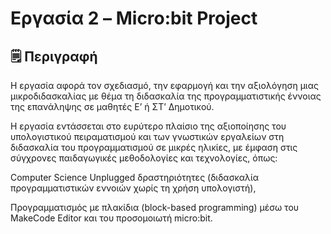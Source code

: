 # Εργασία 2 – Micro:bit Project

## 🗒️ Περιγραφή

Η εργασία αφορά τον σχεδιασμό, την εφαρμογή και την αξιολόγηση μιας μικροδιδασκαλίας με θέμα τη διδασκαλία της προγραμματιστικής έννοιας της επανάληψης σε μαθητές Ε’ ή ΣΤ’ Δημοτικού.

Η εργασία εντάσσεται στο ευρύτερο πλαίσιο της αξιοποίησης του υπολογιστικού πειραματισμού και των γνωστικών εργαλείων στη διδασκαλία του προγραμματισμού σε μικρές ηλικίες, με έμφαση στις σύγχρονες παιδαγωγικές μεθοδολογίες και τεχνολογίες, όπως:

Computer Science Unplugged δραστηριότητες (διδασκαλία προγραμματιστικών εννοιών χωρίς τη χρήση υπολογιστή),

Προγραμματισμός με πλακίδια (block-based programming) μέσω του MakeCode Editor και του προσομοιωτή micro:bit.
